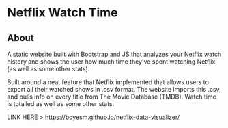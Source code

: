 # Netflix Watch Time

## About

A static website built with Bootstrap and JS that analyzes your Netflix watch history and shows the user how much time they've spent watching Netflix (as well as some other stats).

Built around a neat feature that Netflix implemented that allows users to export all their watched shows in .csv format. The website imports this .csv, and pulls info on every title from The Movie Database (TMDB). Watch time is totalled as well as some other stats.

LINK HERE > https://boyesm.github.io/netflix-data-visualizer/

